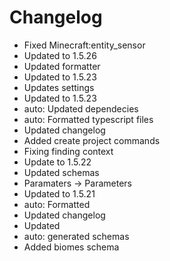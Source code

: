 # Changelog 
- Fixed Minecraft:entity_sensor
- Updated to 1.5.26
- Updated formatter
- Updated to 1.5.23
- Updates settings
- Updated to 1.5.23
- auto: Updated dependecies
- auto: Formatted typescript files
- Updated changelog
- Added create project commands
- Fixing finding context
- Update to 1.5.22
- Updated schemas
- Paramaters -> Parameters
- Updated to 1.5.21
- auto: Formatted
- Updated changelog
- Updated
- auto: generated schemas
- Added biomes schema